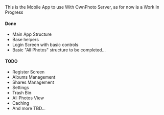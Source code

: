 This is the Mobile App to use With OwnPhoto Server, as for now is a Work In Progress


#### Done

- Main App Structure
- Base helpers
- Login Screen with basic controls
- Basic "All Photos" structure to be completed...



#### TODO
   
- Register Screen
- Albums Management
- Shares Management
- Settings
- Trash Bin
- All Photos View
- Caching
- And more TBD...